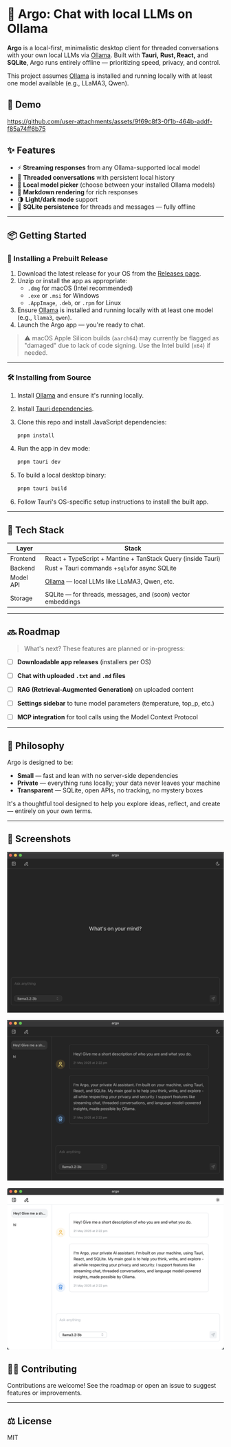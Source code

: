 # 🧠 Argo: Chat with local LLMs on Ollama

**Argo** is a local-first, minimalistic desktop client for threaded conversations with your own local LLMs via [Ollama](https://ollama.com/). Built with **Tauri,** **Rust, React,** and **SQLite**, Argo runs entirely offline — prioritizing speed, privacy, and control.

This project assumes [Ollama](https://ollama.com/) is installed and running locally with at least one model available (e.g., LLaMA3, Qwen).

## 🎥 Demo


https://github.com/user-attachments/assets/9f69c8f3-0f1b-464b-addf-f85a74ff6b75


## ✨ Features

* ⚡ **Streaming responses** from any Ollama-supported local model
* 🧵 **Threaded conversations** with persistent local history
* 🧠 **Local model picker** (choose between your installed Ollama models)
* 📝 **Markdown rendering** for rich responses
* 🌗 **Light/dark mode** support
* 💾 **SQLite persistence** for threads and messages — fully offline

---

## 📦 Getting Started

### 🔽 Installing a Prebuilt Release

1. Download the latest release for your OS from the [Releases page](https://github.com/leonidas1712/argo/releases).
2. Unzip or install the app as appropriate:
   - `.dmg` for macOS (Intel recommended)
   - `.exe` or `.msi` for Windows
   - `.AppImage`, `.deb`, or `.rpm` for Linux
3. Ensure [Ollama](https://ollama.com/) is installed and running locally with at least one model (e.g., `llama3`, `qwen`).
4. Launch the Argo app — you're ready to chat.

> ⚠️ macOS Apple Silicon builds (`aarch64`) may currently be flagged as "damaged" due to lack of code signing. Use the Intel build (`x64`) if needed.

---

### 🛠 Installing from Source

1. Install [Ollama](https://ollama.com/) and ensure it's running locally.
2. Install [Tauri dependencies](https://tauri.app/start/prerequisites/).
3. Clone this repo and install JavaScript dependencies:

   ```bash
   pnpm install
   ```
4. Run the app in dev mode:

   ```bash
   pnpm tauri dev
   ```
5. To build a local desktop binary:

   ```bash
   pnpm tauri build
   ```
6. Follow Tauri's OS-specific setup instructions to install the built app.

---

## 🧱 Tech Stack

| Layer     | Stack                                                                |
| --------- | -------------------------------------------------------------------- |
| Frontend  | React + TypeScript + Mantine + TanStack Query (inside Tauri) |
| Backend   | Rust + Tauri commands +`sqlx`for async SQLite                      |
| Model API | [Ollama](https://ollama.com/) — local LLMs like LLaMA3, Qwen, etc.      |
| Storage   | SQLite — for threads, messages, and (soon) vector embeddings        |

---

## 🔜 Roadmap

> What's next? These features are planned or in-progress:
* [ ] **Downloadable app releases** (installers per OS)
* [ ] **Chat with uploaded `.txt` and `.md` files**
* [ ] **RAG (Retrieval-Augmented Generation)** on uploaded content
* [ ] **Settings sidebar** to tune model parameters (temperature, top_p, etc.)
* [ ] **MCP integration** for tool calls using the Model Context Protocol


---

## 🧠 Philosophy

Argo is designed to be:

* **Small** — fast and lean with no server-side dependencies
* **Private** — everything runs locally; your data never leaves your machine
* **Transparent** — SQLite, open APIs, no tracking, no mystery boxes

It's a thoughtful tool designed to help you explore ideas, reflect, and create — entirely on your own terms.

---

## 📸 Screenshots


![Argo main screen](docs/new_thread.png "Argo New Thread")

![Argo chat screen](docs/chat_example.png "Argo Chat")

![Argo light mode](docs/light_mode.png "Light mode")


## 🧑‍💻 Contributing

Contributions are welcome! See the roadmap or open an issue to suggest features or improvements.

---

## ⚖ License

MIT

